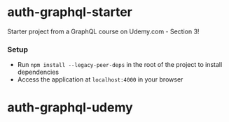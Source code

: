 # auth-graphql-starter

Starter project from a GraphQL course on Udemy.com - Section 3!

### Setup

- Run `npm install --legacy-peer-deps` in the root of the project to install dependencies
- Access the application at `localhost:4000` in your browser
# auth-graphql-udemy

